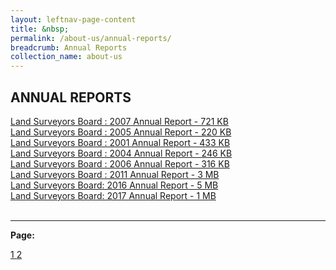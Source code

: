 ```yaml
---
layout: leftnav-page-content
title: &nbsp;   
permalink: /about-us/annual-reports/
breadcrumb: Annual Reports
collection_name: about-us
---
```


ANNUAL REPORTS
---

[Land Surveyors Board : 2007 Annual Report - 721 KB]() <br>
[Land Surveyors Board : 2005 Annual Report - 220 KB]() <br>
[Land Surveyors Board : 2001 Annual Report - 433 KB]() <br>
[Land Surveyors Board : 2004 Annual Report - 246 KB]() <br>
[Land Surveyors Board : 2006 Annual Report - 316 KB]() <br>
[Land Surveyors Board : 2011 Annual Report - 3 MB]() <br>
[Land Surveyors Board: 2016 Annual Report - 5 MB]() <br>
[Land Surveyors Board: 2017 Annual Report - 1 MB]() <br>
<br>

---

**Page:**  

<div class="pagination">
    <a href="https://mlaw-ablac-staging.netlify.com/about-us/annual-reports/">1 </a>
    <a class="pagination disabled" href="#">2 </a>  
 </div>
